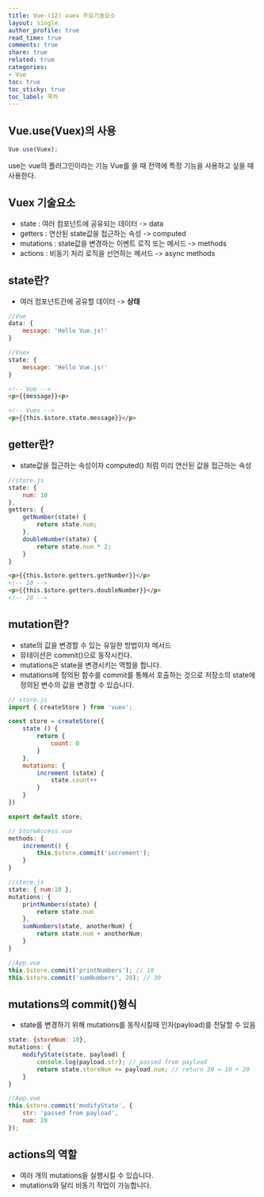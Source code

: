 ```yaml
---
title: Vue-(12) vuex 주요기술요소
layout: single
author_profile: true
read_time: true
comments: true
share: true
related: true
categories:
- Vue
toc: true
toc_sticky: true
toc_label: 목차
---
```




## Vue.use(Vuex)의 사용
```javascript
Vue.use(Vuex);
```
use는 vue의 플러그인이라는 기능
Vue를 쓸 때 전역에 특정 기능을 사용하고 싶을 때 사용한다.

## Vuex 기술요소
- state : 여러 컴포넌트에 공유되는 데이터 -> data
- getters : 연산된 state값을 접근하는 속성 -> computed
- mutations : state값을 변경하는 이벤트 로직 또는 메서드 -> methods
- actions : 비동기 처리 로직을 선언하는 메서드 -> async methods

## state란?
- 여러 컴포넌트간에 공유할 데이터  -> **상태** 
```javascript
//Vue
data: {
    message: 'Hello Vue.js!'
}

//Vuex
state: {
    message: 'Hello Vue.js!'
}

```
```html
<!-- Vue -->
<p>{{message}}<p>

<!-- Vuex -->
<p>{{this.$store.state.message}}</p>
```

## getter란?

- state값을 접근하는 속성이자 computed() 처럼 미리 연산된 값을 접근하는 속성

```javascript
//store.js
state: {
    num: 10
},
getters: {
    getNumber(state) {
        return state.num;
    },
    doubleNumber(state) {
        return state.num * 2;
    }
}
```

```html
<p>{{this.$store.getters.getNumber}}</p> 
<!-- 10 -->
<p>{{this.$store.getters.doubleNumber}}</p> 
<!-- 20 -->
```

## mutation란?
- state의 값을 변경할 수 있는 유일한 방법이자 메서드
- 뮤테이션은 commit()으로 동작시킨다.
- mutations은 state을 변경시키는 역할을 합니다.
- mutations에 정의된 함수를 commit를 통해서 호출하는 것으로 저장소의 state에 정의된 변수의 값을 변경할 수 있습니다.

```javascript
// store.js
import { createStore } from 'vuex';

const store = createStore({
    state () {
        return {
            count: 0
        }
    },
    mutations: {
        increment (state) {
            state.count++
        }
    }
})

export default store;

// StoreAccess.vue
methods: {
    increment() {
        this.$store.commit('increment');
    }
}
```

```javascript
//store.js
state: { num:10 },
mutations: {
    printNumbers(state) {
        return state.num
    },
    sumNumbers(state, anotherNum) {
        return state.num + anotherNum;
    }
}

//App.vue
this.$store.commit('printNumbers'); // 10
this.$store.commit('sumNumbers', 20); // 30
```
## mutations의 commit()형식
- state를 변경하기 위해 mutations를 동작시킬때 인자(payload)를 전달할 수 있음
```javascript
state: {storeNum: 10},
mutations: {
    modifyState(state, payload) {
        console.log(payload.str); // passed from payload
        return state.storeNum += payload.num; // return 30 = 10 + 20
    }
}

//App.vue
this.$store.commit('modifyState', {
    str: 'passed from payload',
    num: 20
});
```

## actions의 역할
- 여러 개의 mutations을 실행시킬 수 있습니다.
- mutations와 달리 비동기 작업이 가능합니다.



